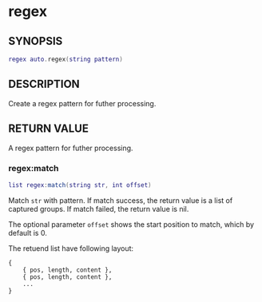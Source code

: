 # regex

## SYNOPSIS

```lua
regex auto.regex(string pattern)
```

## DESCRIPTION

Create a regex pattern for futher processing.

## RETURN VALUE

A regex pattern for futher processing.

### regex:match

```lua
list regex:match(string str, int offset)
```

Match `str` with pattern. If match success, the return value is a list of captured groups. If match failed, the return value is nil.

The optional parameter `offset` shows the start position to match, which by default is 0.

The retuend list have following layout:

```
{
    { pos, length, content },
    { pos, length, content },
    ...
}
```
